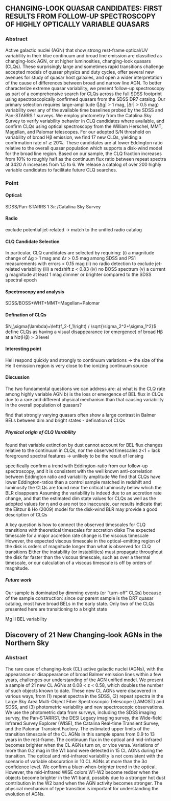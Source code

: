 ## CHANGING-LOOK QUASAR CANDIDATES: FIRST RESULTS FROM FOLLOW-UP SPECTROSCOPY OF HIGHLY OPTICALLY VARIABLE QUASARS
### Abstract
Active galactic nuclei (AGN) that show strong rest-frame optical/UV variability in their blue continuum and broad line emission are classified as changing-look AGN, or at higher luminosities, changing-look quasars (CLQs). These surprisingly large and sometimes rapid transitions challenge accepted models of quasar physics and duty cycles, offer several new avenues for study of quasar host galaxies, and open a wider interpretation of the cause of differences between broad and narrow line AGN. To better characterize extreme quasar variability, we present follow-up spectroscopy as part of a comprehensive search for CLQs across the full SDSS footprint using spectroscopically confirmed quasars from the SDSS DR7 catalog. Our primary selection requires large-amplitude (|∆g| > 1 mag, |∆r| > 0.5 mag) variability over any of the available time baselines probed by the SDSS and Pan-STARRS 1 surveys. We employ photometry from the Catalina Sky Survey to verify variability behavior in CLQ candidates where available, and confirm CLQs using optical spectroscopy from the William Herschel, MMT, Magellan, and Palomar telescopes. For our adopted S/N threshold on variability of broad Hβ emission, we find 17 new CLQs, yielding a confirmation rate of $\gtrsim$ 20%. These candidates are at lower Eddington ratio relative to the overall quasar population which supports a disk-wind model for the broad line region. Based on our sample, the CLQ fraction increases from 10% to roughly half as the continuum flux ratio between repeat spectra at 3420 A increases from 1.5 to 6. We release a catalog of over 200 highly variable candidates to facilitate future CLQ searches.

### Point
#### Optical:
SDSS/Pan-STARRS 1 3$\pi$ /Catalina Sky Survey
#### Radio
exclude potential jet-related -> match to the unified radio catalog
#### CLQ Candidate Selection
In particular, CLQ candidates are selected by requiring: 
(i) a magnitude change of ∆g > 1 mag and ∆r > 0.5 mag among SDSS and PS1 measurements with errors < 0.15 mag
(ii) no radio detection to exclude jet-related variability
(iii) a redshift z < 0.83
(iv) no BOSS spectrum
(v) a current g magnitude at least 1 mag dimmer or brighter compared to the SDSS spectral epoch

#### Spectroscopy and analysis
SDSS/BOSS+WHT+MMT+Magellan+Palomar
#### Defination of CLQs
$N_\sigma(\lambda)=\left(f_2-f_1\right) / \sqrt{\sigma_2^2+\sigma_1^2}$
define CLQs as having a visual disappearance (or emergence) of broad Hβ at a Nσ(Hβ) > 3 level
#### Interesting point
HeII respond quickly and strongly to continuum variations -> the size of the He II emission region is very close to the ionizing continuum source
#### Discussion
The two fundamental questions we can address are: 
a) what is the CLQ rate among highly variable AGN
b) is the loss or emergence of BEL flux in CLQs due to a rare and different physical mechanism than that causing variability in the overall population of quasars?

find that strongly varying quasars often show a large contrast in Balmer BELs between dim and bright states - defination of CLQs
##### Physical origin of CLQ Varability
found that variable extinction by dust cannot account for BEL flux changes relative to the continuum in CLQs, nor the observed timescales
 z<1 + lack foreground spectral features -> unlikely to be the result of lensing
 
specifically confirm a trend with Eddington-ratio from our follow-up spectroscopy, and it is consistent with the well known anti-correlation between Eddington ratio and variability amplitude
    We find that CLQs have lower Eddington-ratios than a control sample matched in redshift and luminosity
    the CLQs are found near the critical luminosity below which the BLR disappears
Assuming the variability is indeed due to an accretion rate change, and that the estimated dim state values for CLQs as well as the adopted values for η and α are not too inaccurate, our results indicate that the Elitzur & Ho (2009) model for the disk-wind BLR may provide a good description of CLQs

A key question is how to connect the observed timescales for CLQ transitions with theoretical timescales for accretion disks
The expected timescale for a major accretion rate change is the viscous timescale
    However, the expected viscous timescale in the optical-emitting region of the disk is orders of magnitude longer than what is observed for CLQ transitions
Either the instability (or instabilities) must propagate throughout the disk far faster than the viscous timescale, such as over a thermal timescale, or our calculation of a viscous timescale is off by orders of magnitude.
##### Future work
Our sample is dominated by dimming events (or “turn-off” CLQs) because of the sample construction: since our parent sample is the DR7 quasar catalog, most have broad BELs in the early state. Only two of the CLQs presented here are transitioning to a bright state

Mg II BEL variability


 







## Discovery of 21 New Changing-look AGNs in the Northern Sky
### Abstract 
The rare case of changing-look (CL) active galactic nuclei (AGNs), with the appearance or disappearance of broad Balmer emission lines within a few years, challenges our understanding of the AGN unified model. We present a sample of 21 new CL AGNs at 0.08 < z < 0.58, which doubles the number of such objects known to date. These new CL AGNs were discovered in various ways, from (1) repeat spectra in the SDSS, (2) repeat spectra in the Large Sky Area Multi-Object Fiber Spectroscopic Telescope (LAMOST) and SDSS, and (3) photometric variability and new spectroscopic observations. We use the photometric data from surveys, including the SDSS imaging survey, the Pan-STARRS1, the DESI Legacy imaging survey, the Wide-field Infrared Survey Explorer (WISE), the Catalina Real-time Transient Survey, and the Palomar Transient Factory. The estimated upper limits of the transition timescale of the CL AGNs in this sample spans from 0.9 to 13 years in the rest-frame. The continuum flux in the optical and mid-infrared becomes brighter when the CL AGNs turn on, or vice versa. Variations of more than 0.2 mag in the W1 band were detected in 15 CL AGNs during the transition. The optical and mid-infrared variability is not consistent with the scenario of variable obscuration in 10 CL AGNs at more than the 3σ confidence level. We confirm a bluer-when-brighter trend in the optical. However, the mid-infrared WISE colors W1–W2 become redder when the objects become brighter in the W1 band, possibly due to a stronger hot dust contribution in the W2 band when the AGN activity becomes stronger. The physical mechanism of type transition is important for understanding the evolution of AGNs.
